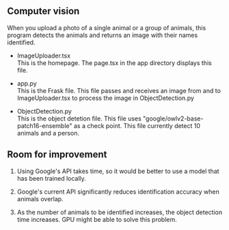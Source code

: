 ## Computer vision

When you upload a photo of a single animal or a group of animals, this program detects the animals and returns an image with their names identified.

- ImageUploader.tsx   
This is the homepage. The page.tsx in the app directory displays this file.

- app.py  
This is the Frask file. This file passes and receives an image from and to ImageUploader.tsx to process the image in ObjectDetection.py

- ObjectDetection.py  
This is the object detetion file. This file uses "google/owlv2-base-patch16-ensemble" as a check point. This file currently detect 10 animals and a person.


## Room for improvement

1. Using Google's API takes time, so it would be better to use a model that has been trained locally.

2. Google's current API significantly reduces identification accuracy when animals overlap.

3. As the number of animals to be identified increases, the object detection time increases. GPU might be able to solve this problem.